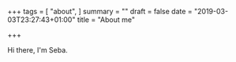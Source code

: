 +++
tags = [
  "about",
]
summary = ""
draft = false
date = "2019-03-03T23:27:43+01:00"
title = "About me"

+++

Hi there, I'm Seba.